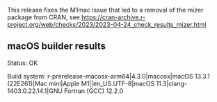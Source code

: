 This release fixes the M1mac issue that led to a removal of the mizer package from CRAN, see https://cran-archive.r-project.org/web/checks/2023/2023-04-24_check_results_mizer.html

## macOS builder results

Status: OK

Build system: r-prerelease-macosx-arm64|4.3.0|macosx|macOS 13.3.1 (22E261)|Mac mini|Apple M1||en_US.UTF-8|macOS 11.3|clang-1403.0.22.14.1|GNU Fortran (GCC) 12.2.0

